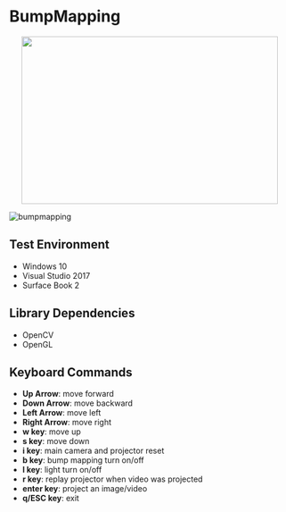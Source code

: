# BumpMapping
  
  <p align="center">
  <img width="460" height="300" src="https://user-images.githubusercontent.com/17864157/64487185-1744cb80-d272-11e9-8000-0fd5c9f1b4a2.gif">
  </p>
  
  ![bumpmapping](https://user-images.githubusercontent.com/17864157/64487175-fc725700-d271-11e9-8753-e04786247208.png)

  
## Test Environment
  * Windows 10
  * Visual Studio 2017
  * Surface Book 2
  
## Library Dependencies
  * OpenCV
  * OpenGL

## Keyboard Commands
  * **Up Arrow**: move forward
  * **Down Arrow**: move backward
  * **Left Arrow**: move left
  * **Right Arrow**: move right
  * **w key**: move up
  * **s key**: move down
  * **i key**: main camera and projector reset
  * **b key**: bump mapping turn on/off
  * **l key**: light turn on/off
  * **r key**: replay projector when video was projected
  * **enter key**: project an image/video
  * **q/ESC key**: exit
